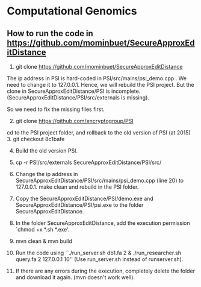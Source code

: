 # Computational Genomics

How to run the code in https://github.com/mominbuet/SecureApproxEditDistance
---
1. git clone https://github.com/mominbuet/SecureApproxEditDistance

The ip address in PSI is hard-coded in PSI/src/mains/psi_demo.cpp . We need to change it to 127.0.0.1. Hence, we will rebuild the PSI project. But the clone in SecureApproxEditDistance/PSI is incomplete. (SecureApproxEditDistance/PSI/src/externals is missing).

So we need to fix the missing files first.

2. git clone https://github.com/encryptogroup/PSI

cd to the PSI project folder, and rollback to the old version of PSI (at 2015)
3. git checkout 8c1bafe

4. Build the old version PSI.

5. cp -r PSI/src/externals SecureApproxEditDistance/PSI/src/

6. Change the ip address in SecureApproxEditDistance/PSI/src/mains/psi_demo.cpp (line 20) to 127.0.0.1. make clean and rebuild in the PSI folder.

7. Copy the SecureApproxEditDistance/PSI/demo.exe and SecureApproxEditDistance/PSI/psi.exe to the folder SecureApproxEditDistance.

8. In the folder SecureApproxEditDistance, add the execution permission `chmod +x *.sh *.exe'.

9. mvn clean & mvn build

10. Run the code using ``./run_server.sh db1.fa 2 & ./run_researcher.sh query.fa 2 127.0.0.1 10'' (Use run_server.sh instead of runserver.sh).
 
11. If there are any errors during the execution, completely delete the folder and download it again. (mvn doesn't work well).

